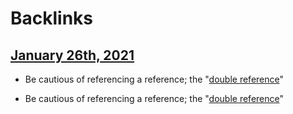 
# Backlinks
## [January 26th, 2021](<January 26th, 2021.md>)
- Be cautious of referencing a reference; the "[double reference](<double reference.md>)"

- Be cautious of referencing a reference; the "[double reference](<double reference.md>)"

